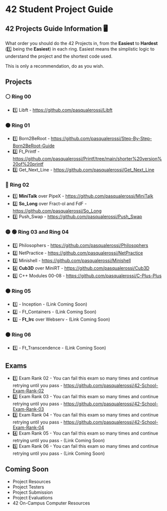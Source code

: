 # 42 Student Project Guide

## 42 Projects Guide Information 🖥️
What order you should do the 42 Projects in, from the **Easiest** to **Hardest** (1️⃣ being the **Easiest**) in each ring. 
Easiest means the simplistic logic to understand the project and the shortest code used. 

This is only a recommendation, do as you wish. 

## Projects

### ⚪ Ring 00
- 1️⃣ Libft - https://github.com/pasqualerossi/Libft

### 🟠 Ring 01
- 1️⃣ Born2BeRoot - https://github.com/pasqualerossi/Step-By-Step-Born2BeRoot-Guide
- 2️⃣ Ft_Printf - https://github.com/pasqualerossi/Printf/tree/main/shorter%20version%20of%20printf
- 3️⃣ Get_Next_Line - https://github.com/pasqualerossi/Get_Next_Line

### 🔵 Ring 02
- 1️⃣ **MiniTalk** over PipeX - https://github.com/pasqualerossi/MiniTalk
- 2️⃣ **So_Long** over Fract-ol and FdF - https://github.com/pasqualerossi/So_Long
- 3️⃣ Push_Swap - https://github.com/pasqualerossi/Push_Swap

### 🟡 🟢 Ring 03 and Ring 04
- 1️⃣ Philosophers - https://github.com/pasqualerossi/Philosophers
- 2️⃣ NetPractice - https://github.com/pasqualerossi/NetPractice
- 3️⃣ Minishell - https://github.com/pasqualerossi/Minishell
- 4️⃣ **Cub3D** over MiniRT - https://github.com/pasqualerossi/Cub3D
- 5️⃣ C++ Modules 00-08 - https://github.com/pasqualerossi/C-Plus-Plus

### 🟤 Ring 05
- 1️⃣ - Inception - (Link Coming Soon) 
- 2️⃣ - Ft_Containers - (Link Coming Soon) 
- 3️⃣ - **Ft_Irc** over Webserv - (Link Coming Soon) 

### ⚫ Ring 06
- 1️⃣ - Ft_Transcendence - (Link Coming Soon) 

## Exams
- 1️⃣ Exam Rank 02 - You can fail this exam so many times and continue retrying until you pass -
https://github.com/pasqualerossi/42-School-Exam-Rank-02
- 2️⃣ Exam Rank 03 - You can fail this exam so many times and continue retrying until you pass - https://github.com/pasqualerossi/42-School-Exam-Rank-03 
- 3️⃣ Exam Rank 04 - You can fail this exam so many times and continue retrying until you pass - https://github.com/pasqualerossi/42-School-Exam-Rank-04
- 4️⃣ Exam Rank 05 - You can fail this exam so many times and continue retrying until you pass - (Link Coming Soon) 
- 5️⃣ Exam Rank 06 - You can fail this exam so many times and continue retrying until you pass - (Link Coming Soon) 

## Coming Soon

- Project Resources
- Project Testers
- Project Submission
- Project Evaluations
- 42 On-Campus Computer Resources

